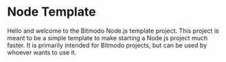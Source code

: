 # Node Template
Hello and welcome to the Bitmodo Node.js template project.
This project is meant to be a simple template to make starting a Node.js project much faster.
It is primarily intended for Bitmodo projects, but can be used by whoever wants to use it.
